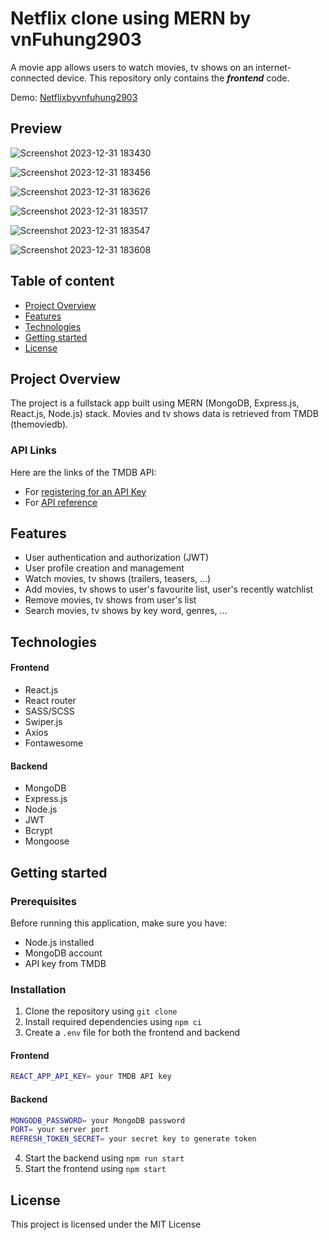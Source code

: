 # Netflix clone using MERN by vnFuhung2903

A movie app allows users to watch movies, tv shows on an internet-connected device. This repository only contains the **_frontend_** code.

Demo: [Netflixbyvnfuhung2903](https://netflixbyvnfuhung2903.vercel.app)

## Preview

![Screenshot 2023-12-31 183430](https://github.com/vnFuhung2903/netflix-clone-client/assets/105798742/e57e0605-268e-45fa-8f15-587985c6a33f)

![Screenshot 2023-12-31 183456](https://github.com/vnFuhung2903/netflix-clone-client/assets/105798742/a296531f-31f0-4da2-bf75-b06e786e893b)

![Screenshot 2023-12-31 183626](https://github.com/vnFuhung2903/netflix-clone-client/assets/105798742/758e0a19-e2c3-4d69-99eb-c9938160ee5c)

![Screenshot 2023-12-31 183517](https://github.com/vnFuhung2903/netflix-clone-client/assets/105798742/a818b8ae-a6ee-4d06-b17f-861421b2007b)

![Screenshot 2023-12-31 183547](https://github.com/vnFuhung2903/netflix-clone-client/assets/105798742/5669bc89-955f-45bb-bb8c-6b28d9bce088)

![Screenshot 2023-12-31 183608](https://github.com/vnFuhung2903/netflix-clone-client/assets/105798742/af97ecfe-421b-46cf-84ba-d42dc4bc29c4)

## Table of content

- [Project Overview](#project-overview)
- [Features](#features)
- [Technologies](#technologies)
- [Getting started](#getting-started)
- [License](#license)

## Project Overview

The project is a fullstack app built using MERN (MongoDB, Express.js, React.js, Node.js) stack. Movies and tv shows data is retrieved from TMDB (themoviedb). 

### API Links

Here are the links of the TMDB API:

- For [registering for an API Key](https://www.themoviedb.org/settings/api)
- For [API reference](https://developer.themoviedb.org/reference)

## Features

- User authentication and authorization (JWT)
- User profile creation and management
- Watch movies, tv shows (trailers, teasers, ...)
- Add movies, tv shows to user's favourite list, user's recently watchlist
- Remove movies, tv shows from user's list
- Search movies, tv shows by key word, genres, ...

## Technologies

#### Frontend

- React.js
- React router
- SASS/SCSS
- Swiper.js
- Axios
- Fontawesome

#### Backend

- MongoDB
- Express.js
- Node.js
- JWT
- Bcrypt
- Mongoose

## Getting started

### Prerequisites

Before running this application, make sure you have:

- Node.js installed
- MongoDB account
- API key from TMDB

### Installation

1. Clone the repository using `git clone`
2. Install required dependencies using `npm ci`
3. Create a `.env` file for both the frontend and backend

#### Frontend

```bash
REACT_APP_API_KEY= your TMDB API key
```

#### Backend

```bash
MONGODB_PASSWORD= your MongoDB password
PORT= your server port
REFRESH_TOKEN_SECRET= your secret key to generate token
```

4. Start the backend using `npm run start`
5. Start the frontend using `npm start`

## License

This project is licensed under the MIT License
